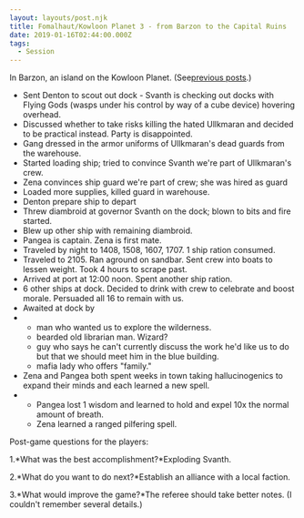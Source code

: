 ```yaml
---
layout: layouts/post.njk
title: Fomalhaut/Kowloon Planet 3 - from Barzon to the Capital Ruins
date: 2019-01-16T02:44:00.000Z
tags:
  - Session
---
```

In Barzon, an island on the Kowloon Planet. (See[previous posts](https://buildingsarepeople.blogspot.com/search/label/Kowloon%20Planet).)

* Sent Denton to scout out dock - Svanth is checking out docks with Flying Gods (wasps under his control by way of a cube device) hovering overhead.
* Discussed whether to take risks killing the hated Ullkmaran and decided to be practical instead. Party is disappointed.
* Gang dressed in the armor uniforms of Ullkmaran's dead guards from the warehouse.
* Started loading ship; tried to convince Svanth we're part of Ullkmaran's crew.
* Zena convinces ship guard we're part of crew; she was hired as guard
* Loaded more supplies, killed guard in warehouse.
* Denton prepare ship to depart
* Threw diambroid at governor Svanth on the dock; blown to bits and fire started.
* Blew up other ship with remaining diambroid.
* Pangea is captain. Zena is first mate.
* Traveled by night to 1408, 1508, 1607, 1707. 1 ship ration consumed.
* Traveled to 2105. Ran aground on sandbar. Sent crew into boats to lessen weight. Took 4 hours to scrape past.
* Arrived at port at 12:00 noon. Spent another ship ration.
* 6 other ships at dock. Decided to drink with crew to celebrate and boost morale. Persuaded all 16 to remain with us.
* Awaited at dock by
* * man who wanted us to explore the wilderness.
  * bearded old librarian man. Wizard?
  * guy who says he can't currently discuss the work he'd like us to do but that we should meet him in the blue building.
  * mafia lady who offers "family."
* Zena and Pangea both spent weeks in town taking hallucinogenics to expand their minds and each learned a new spell.
* * Pangea lost 1 wisdom and learned to hold and expel 10x the normal amount of breath.
  * Zena learned a ranged pilfering spell.

Post-game questions for the players:

1.*What was the best accomplishment?*Exploding Svanth.

2.*What do you want to do next?*Establish an alliance with a local faction.

3.*What would improve the game?*The referee should take better notes. (I couldn't remember several details.)

